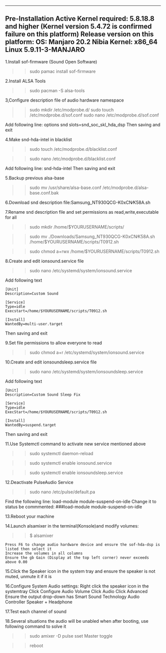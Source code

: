 --------------------------------------------------------------------------------------
Pre-Installation
Active Kernel required: 5.8.18.8 and higher (Kernel version 5.4.72 is confirmed failure on this platform)
Release version on this platform:
   OS: Manjaro 20.2 Nibia
   Kernel: x86_64 Linux 5.9.11-3-MANJARO
--------------------------------------------------------------------------------------

1.Install sof-firmware (Sound Open Software)
  >>sudo pamac install sof-firmware

2.Install ALSA Tools
  >>sudo pacman -S alsa-tools

3,Configure description file of audio hardware namespace
  >>sudo mkdir /etc/modprobe.d/
  >>sudo touch /etc/modprobe.d/sof.conf
  >>sudo nano /etc/modprobe.d/sof.conf
  
Add following line:
  options snd slots=snd_soc_skl_hda_dsp
Then saving and exit

4.Make snd-hda-intel in blacklist
  >>sudo touch /etc/modprobe.d/blacklist.conf
  
  >>sudo nano /etc/modprobe.d/blacklist.conf
  
Add following line:
  snd-hda-intel
Then saving and exit

5.Backup previous alsa-base
  >>sudo mv /usr/share/alsa-base.conf /etc/modprobe.d/alsa-base.conf.bak

6.Download snd description file:Samsung_NT930QCG-K0xCN⁄K58A.sh

7.Rename snd description file and set permissions as read,write,executable for all
  >>sudo mkdir /home/$YOURUSERNAME/scripts/
  
  >>sudo mv ./Downloads/Samsung_NT930QCG-K0xCN⁄K58A.sh /home/$YOURUSERNAME/scripts/T0912.sh
  
  >>sudo chmod a+rwx /home/$YOURUSERNAME/scripts/T0912.sh

8.Create and edit ionsound.service file
  >>sudo nano /etc/systemd/system/ionsound.service

Add following text
    
    [Unit]
    Description=Custom Sound

    [Service]
    Type=idle
    Execstart=/home/$YOURUSERNAME/scripts/T0912.sh
    
    [Install]
    WantedBy=multi-user.target
    
Then saving and exit

9.Set file permissions to allow everyone to read
  >>sudo chmod a+r /etc/systemd/system/ionsound.service

10.Create and edit ionsoundsleep.service file
  >>sudo nano /etc/systemd/system/ionsoundsleep.service
  
Add following text
   
    [Unit]
    Description=Custom Sound Sleep Fix

    [Service]
    Type=idle
    ExecStart=/home/$YOURUSERNAME/scripts/T0912.sh

    [Install]
    WantedBy=suspend.target
  
Then saving and exit

11.Use Systemctl command to activate new service mentioned above
  >>sudo systemctl daemon-reload
  
  >>sudo systemctl enable ionsound.service
  
  >>sudo systemctl enable ionsoundsleep.service

12.Deactivate PulseAudio Service
  >>sudo nano /etc/pulse/default.pa

Find the following line:
  load-module module-suspend-on-idle
Change it to status be commmented:
  ###load-module module-suspend-on-idle

13.Reboot your machine

14.Launch alsamixer in the terminal(Konsole)and modify volumes:
  >>$ alsamixer
    
    Press F6 to change audio hardware device and ensure the sof-hda-dsp is listed then select it
    Increase the volumes in all columns
    Ensure the gb Gain (Display at the top left corner) never exceeds above 0.00

15.Click the Speaker icon in the system tray and ensure the speaker is not muted, unmute it if it is

16.Configure System Audio settings:
    Right click the speaker icon in the systemtray
    Click Configure Audio Volume
    Click Audio
    Click Advanced
    Ensure the output drop-down has Smart Sound Technology Audio Controller Speaker + Headphone

17.Test each channel of sound

18.Several situations the audio will be unabled when after booting, use following command to solve it
  >>sudo amixer -D pulse sset Master toggle
  
  >>reboot
